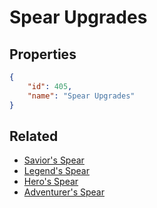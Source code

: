 # Spear Upgrades

<no description available>

## Properties

```json
{
    "id": 405,
    "name": "Spear Upgrades"
}
```

## Related

- [Savior's Spear](../items/21920-savior-s-spear.md)
- [Legend's Spear](../items/21919-legend-s-spear.md)
- [Hero's Spear](../items/21705-hero-s-spear.md)
- [Adventurer's Spear](../items/20389-adventurer-s-spear.md)

